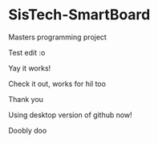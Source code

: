 # SisTech-SmartBoard
Masters programming project

Test edit :o

Yay it works!

Check it out, works for hil too

Thank you

Using desktop version of github now!

Doobly doo